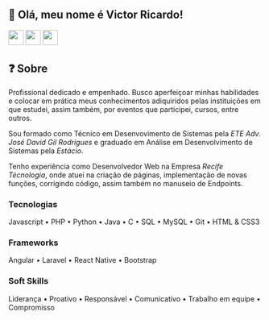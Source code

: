 ## 👋 Olá, meu nome é Victor Ricardo!

<div style="display: inline_block" align="left">
    <a href="https://www.linkedin.com/in/victor-ricardo-oliveira-nunes-a631a9248?lipi=urn%3Ali%3Apage%3Ad_flagship3_profile_view_base_contact_details%3BjWSQLz57Sjub6ZL%2BbslK8Q%3D%3D" target="_blank"><img height="30" max-width="100%" src="https://img.shields.io/badge/-LinkedIn-F00101?style=for-the-badge&logo=linkedin&logoColor=white" target="_blank"></a>
    <a href="https://instagram.com/victoroliver_rick" target="_blank"><img height="30" max-width="100%" src="https://img.shields.io/badge/-Instagram-F02A00?style=for-the-badge&logo=instagram&logoColor=white" target="_blank"></a>
    <a href = "mailto:victoroliv2004@gmail.com"><img height="30" max-width="100%" src="https://img.shields.io/badge/Gmail-F05400?style=for-the-badge&logo=gmail&logoColor=white" target="_blank"></a>
</div>


## ❓ Sobre 
Profissional dedicado e empenhado. Busco aperfeiçoar minhas habilidades e colocar em prática meus conhecimentos adiquiridos pelas instituições em que estudei, assim também, por eventos que participei, cursos, entre outros.


Sou formado como Técnico em Desenvovimento de Sistemas pela _ETE Adv. José David Gil Rodrigues_ e graduado em Análise em Desenvolvimento de Sistemas pela _Estácio_.


Tenho experiência como Desenvolvedor Web na Empresa _Recife Técnologia_, onde atuei na criação de páginas, implementação de novas funções, corrigindo código, assim também no manuseio de Endpoints. 


### Tecnologias
Javascript • PHP • Python • Java • C • SQL • MySQL • Git • HTML & CSS3

### Frameworks
Angular • Laravel • React Native • Bootstrap 

### Soft Skills
Liderança • Proativo • Responsável • Comunicativo • Trabalho em equipe • Compromisso
